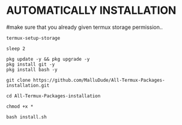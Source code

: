 
# AUTOMATICALLY INSTALLATION
#make sure that you already given termux storage permission..

```
termux-setup-storage

sleep 2

pkg update -y && pkg upgrade -y
pkg install git -y
pkg install bash -y

git clone https://github.com/MalluDude/All-Termux-Packages-installation.git

cd All-Termux-Packages-installation 

chmod +x *

bash install.sh

```
